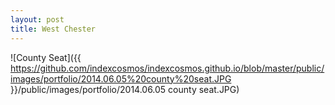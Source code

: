 ```yaml
---
layout: post
title: West Chester
---
```


![County Seat]({{ https://github.com/indexcosmos/indexcosmos.github.io/blob/master/public/images/portfolio/2014.06.05%20county%20seat.JPG }}/public/images/portfolio/2014.06.05 county seat.JPG)